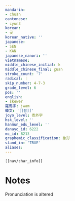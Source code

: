 ```yaml
---
mandarin:
- chuàn
cantonese:
- cyun3
korean:
- 곶
korean_native: ''
japanese:
- SEN
- KAN
japanese_nanori: ''
vietnamese:
middle_chinese_initial: k
middle_chinese_final: ɣuan
stroke_count: '7'
radical: 丨
skip_number: 4-7-3
grade_level: 6
pos: ''
english:
- skewer
羅馬字: jwam
韓文: '[[좜]]'
joyo_level: 表外字
hsk_level: ''
hanmun_edu_level: ''
danayo_id: 6222
mc_id: 8213
graphemic_classification: 象形
stand_in: 'TRUE'
aliases:
---
```

```meta-bind-embed
[[nav/char_info]]
```

# Notes
Pronunciation is altered
